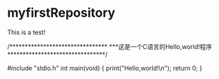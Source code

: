 # myfirstRepository
This is a test!

/********************************
***这是一个C语言的Hello,world!程序
********************************/

#include "stdio.h"
int main(void)
{
    print("Hello,world!\n");
    return 0;
}
